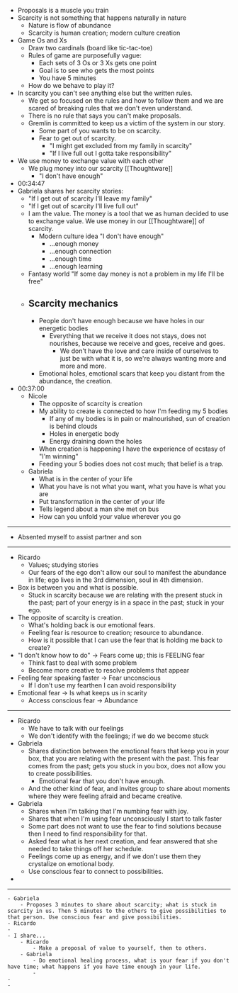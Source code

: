 - Proposals is a muscle you train
- Scarcity is not something that happens naturally in nature
	- Nature is flow of abundance
	- Scarcity is human creation; modern culture creation
- Game Os and Xs
	- Draw two cardinals (board like tic-tac-toe)
	- Rules of game are purposefully vague:
		- Each sets of 3 Os or 3 Xs gets one point
		- Goal is to see who gets the most points
		- You have 5 minutes
	- How do we behave to play it?
- In scarcity you can't see anything else but the written rules.
	- We get so focused on the rules and how to follow them and we are scared of breaking rules that we don't even understand.
	- There is no rule that says you can't make proposals.
	- Gremlin is committed to keep us a victim of the system in our story.
		- Some part of you wants to be on scarcity.
		- Fear to get out of scarcity.
			- "I might get excluded from my family in scarcity"
			- "If I live full out I gotta take responsibility"
- We use money to exchange value with each other
	- We plug money into our scarcity [[Thoughtware]]
		- "I don't have enough"
- 00:34:47
- Gabriela shares her scarcity stories:
	- "If I get out of scarcity I'll leave my family"
	- "If I get out of scarcity I'll live full out"
	- I am the value. The money is a tool that we as human decided to use to exchange value. We use money in our [[Thoughtware]] of scarcity.
		- Modern culture idea "I don't have enough"
			- ...enough money
			- ...enough connection
			- ...enough time
			- ...enough learning
	- Fantasy world "If some day money is not a problem in my life I'll be free"
	- ## Scarcity mechanics
		- People don't have enough because we have holes in our energetic bodies
			- Everything that we receive it does not stays, does not nourishes, because we receive and goes, receive and goes.
				- We don't have the love and care inside of ourselves to just be with what it is, so we're always wanting more and more and more.
		- Emotional holes, emotional scars that keep you distant from the abundance, the creation.
- 00:37:00
	- Nicole
		- The opposite of scarcity is creation
		- My ability to create is connected to how I'm feeding my 5 bodies
			- If any of my bodies is in pain or malnourished, sun of creation is behind clouds
			- Holes in energetic body
			- Energy draining down the holes
		- When creation is happening I have the experience of ecstasy of "I'm winning"
		- Feeding your 5 bodies does not cost much; that belief is a trap.
	- Gabriela
		- What is in the center of your life
		- What you have is not what you want, what you have is what you are
		- Put transformation in the center of your life
		- Tells legend about a man she met on bus
		- How can you unfold your value wherever you go
- ---
- Absented myself to assist partner and son
- ---
- Ricardo
	- Values; studying stories
	- Our fears of the ego don't allow our soul to manifest the abundance in life; ego lives in the 3rd dimension, soul in 4th dimension.
- Box is between you and what is possible.
	- Stuck in scarcity because we are relating with the present stuck in the past; part of your energy is in a space in the past; stuck in your ego.
- The opposite of scarcity is creation.
	- What's holding back is our emotional fears.
	- Feeling fear is resource to creation; resource to abundance.
	- How is it possible that I can use the fear that is holding me back to create?
- "I don't know how to do" -> Fears come up; this is FEELING fear
	- Think fast to deal with some problem
	- Become more creative to resolve problems that appear
- Feeling fear speaking faster -> Fear unconscious
	- If I don't use my fearthen I can avoid responsibility
- Emotional fear -> Is what keeps us in scarity
	- Access conscious fear -> Abundance
- ----
- Ricardo
	- We have to talk with our feelings
	- We don't identify with the feelings; if we do we become stuck
- Gabriela
	- Shares distinction between the emotional fears that keep you in your box, that you are relating with the present with the past. This fear comes from the past; gets you stuck in you box, does not allow you to create possibilities.
		- Emotional fear that you don't have enough.
	- And the other kind of fear, and invites group to share about moments where they were feeling afraid and became creative.
- Gabriela
	- Shares when I'm talking that I'm numbing fear with joy.
	- Shares that when I'm using fear unconsciously I start to talk faster
	- Some part does not want to use the fear to find solutions because then I need to find responsibility for that.
	- Asked fear what is her next creation, and fear answered that she needed to take things off her schedule.
	- Feelings come up as energy, and if we don't use them they crystalize on emotional body.
	- Use conscious fear to connect to possibilities.
-
- ---
	- Gabriela
		- Proposes 3 minutes to share about scarcity; what is stuck in scarcity in us. Then 5 minutes to the others to give possibilities to that person. Use conscious fear and give possibilities.
	- Ricardo
	-
	- I share...
		- Ricardo
			- Make a proposal of value to yourself, then to others.
		- Gabriela
			- Do emotional healing process, what is your fear if you don't have time; what happens if you have time enough in your life.
			-
	-
	-